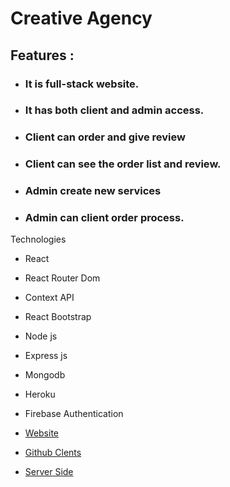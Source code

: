 # Creative Agency
## Features :

* ### It is full-stack website. 
* ### It has both client and admin access. 
* ### Client can order and give review
* ### Client can see the order list and review.
* ### Admin create new services 
* ### Admin can client order process.



Technologies 
* React
* React Router Dom
* Context API
* React Bootstrap
* Node js
* Express js
* Mongodb
* Heroku
* Firebase Authentication 

* [Website](https://create-agency-561f9.web.app/home)
* [Github Clents](https://github.com/Noor-Muhammadd/agency/)
* [Server Side](https://github.com/Noor-Muhammadd/agency-server/)

